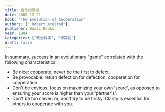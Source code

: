 ```yaml
---
title: 合作的演进
date: 2008-12-21
book: "The Evolution of Cooperation"
authors: ["	Robert Axelrod"]
publisher: Basic Books
year: 1984
categories: ["政治科学", "博弈论"]
draft: false
---
```


In summary, success in an evolutionary "game" correlated with the following characteristics:

- Be nice: cooperate, never be the first to defect.
- Be provocable: return defection for defection, cooperation for cooperation.
- Don't be envious: focus on maximizing your own 'score', as opposed to ensuring your score is higher than your 'partner's'.
- Don't be too clever: or, don't try to be tricky. Clarity is essential for others to cooperate with you.